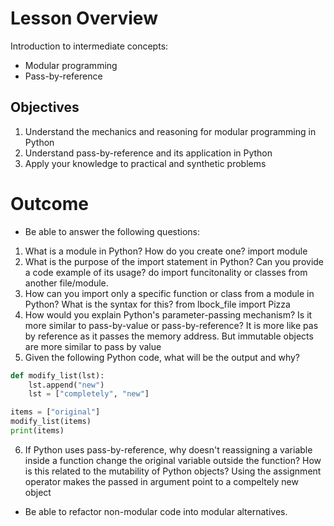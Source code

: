 # Lesson Overview

Introduction to intermediate concepts:

- Modular programming
- Pass-by-reference

## Objectives

1. Understand the mechanics and reasoning for
   modular programming in Python
2. Understand pass-by-reference and its application in Python
3. Apply your knowledge to practical and synthetic problems

# Outcome

- Be able to answer the following questions:

1. What is a module in Python? How do you create one?
import module
2. What is the purpose of the import statement in Python? Can you provide a code example of its usage?
do import funcitonality or classes from another file/module.
3. How can you import only a specific function or class from a module in Python? What is the syntax for this?
from lbock_file import Pizza
4. How would you explain Python's parameter-passing mechanism? Is it more similar to pass-by-value or pass-by-reference?
It is more like pas by reference as it passes the memory address. But immutable objects are more similar to pass by value
5. Given the following Python code, what will be the output and why?

```python
def modify_list(lst):
    lst.append("new")
    lst = ["completely", "new"]

items = ["original"]
modify_list(items)
print(items)
```

6. If Python uses pass-by-reference, why doesn't reassigning a variable inside a function change the original variable outside the function? How is this related to the mutability of Python objects?
Using the assignment operator makes the passed in argument point to a compeltely new object
- Be able to refactor non-modular code into modular alternatives.
